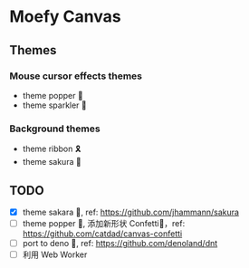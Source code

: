 # Moefy Canvas

## Themes

### Mouse cursor effects themes

-  theme popper :tada:
-  theme sparkler :sparkler:

### Background themes

-  theme ribbon :reminder_ribbon:
-  theme sakura :cherry_blossom:

## TODO

-  [x] theme sakara :cherry_blossom:, ref: <https://github.com/jhammann/sakura>
-  [ ] theme popper :tada:, 添加新形状 Confetti🎊，ref: <https://github.com/catdad/canvas-confetti>
-  [ ] port to deno 🦕, ref: <https://github.com/denoland/dnt>
-  [ ] 利用 Web Worker
